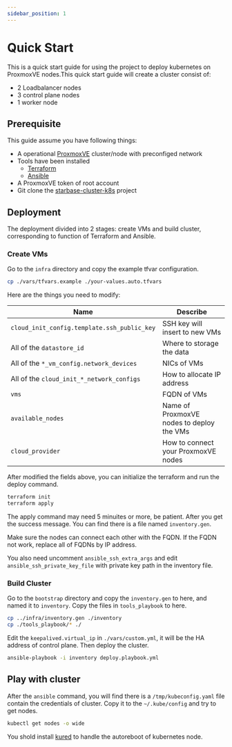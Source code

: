 ```yaml
---
sidebar_position: 1
---
```


# Quick Start

This is a quick start guide for using the project to deploy kubernetes on ProxmoxVE nodes.This quick start guide will create a cluster consist of:

- 2 Loadbalancer nodes
- 3 control plane nodes
- 1 worker node

## Prerequisite

This guide assume you have following things:

- A operational [ProxmoxVE](https://www.proxmox.com/en/products/proxmox-virtual-environment/overview) cluster/node with preconfiged network
- Tools have been installed
  - [Terraform](https://developer.hashicorp.com/terraform)
  - [Ansible](https://www.ansible.com/)
- A ProxmoxVE token of root account
- Git clone the [starbase-cluster-k8s](https://github.com/vnwnv/starbase-cluster-k8s/tree/main) project

## Deployment

The deployment divided into 2 stages: create VMs and build cluster, corresponding to function of Terraform and Ansible.

### Create VMs

Go to the `infra` directory and copy the example tfvar configuration.

```bash
cp ./vars/tfvars.example ./your-values.auto.tfvars
```

Here are the things you need to modify:

| Name                                        | Describe                                  |
| ------------------------------------------- | ----------------------------------------- |
| `cloud_init_config.template.ssh_public_key` | SSH key will insert to new VMs            |
| All of the `datastore_id`                   | Where to storage the data                 |
| All of the `*_vm_config.network_devices`    | NICs of VMs                               |
| All of the `cloud_init_*_network_configs`   | How to allocate IP address                |
| `vms`                                       | FQDN of VMs                               |
| `available_nodes`                           | Name of ProxmoxVE nodes to deploy the VMs |
| `cloud_provider`                            | How to connect your ProxmoxVE nodes       |

After modified the fields above, you can initialize the terraform and run the deploy command.

```bash
terraform init
terraform apply
```

The apply command may need 5 minuites or more, be patient. After you get the success message. You can find there is a file named `inventory.gen`.

Make sure the nodes can connect each other with the FQDN. If the FQDN not work, replace all of FQDNs by IP address.

You also need uncomment `ansible_ssh_extra_args` and edit `ansible_ssh_private_key_file` with private key path in the inventory file.

### Build Cluster

Go to the `bootstrap` directory and copy the `inventory.gen` to here, and named it to `inventory`. Copy the files in `tools_playbook` to here.

```bash
cp ../infra/inventory.gen ./inventory
cp ./tools_playbook/* ./
```

Edit the `keepalived.virtual_ip` in `./vars/custom.yml`, it will be the HA address of control plane. Then deploy the cluster.

```bash
ansible-playbook -i inventory deploy.playbook.yml
```

## Play with cluster

After the `ansible` command, you will find there is a `/tmp/kubeconfig.yaml` file contain the credentials of cluster. Copy it to the `~/.kube/config` and try to get nodes.

```bash
kubectl get nodes -o wide
```

You shold install [kured](https://github.com/kubereboot/kured) to handle the autoreboot of kubernetes node.
